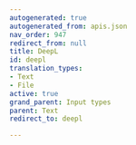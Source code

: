 ```yaml
---
autogenerated: true
autogenerated_from: apis.json
nav_order: 947
redirect_from: null
title: DeepL
id: deepl
translation_types:
- Text
- File
active: true
grand_parent: Input types
parent: Text
redirect_to: deepl

---
```


